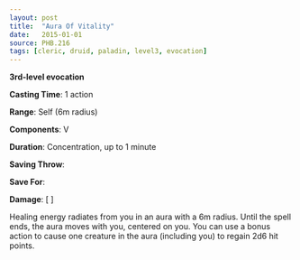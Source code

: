 ```yaml
---
layout: post
title:  "Aura Of Vitality"
date:   2015-01-01
source: PHB.216
tags: [cleric, druid, paladin, level3, evocation]
---
```


**3rd-level evocation**

**Casting Time**: 1 action

**Range**: Self (6m radius)

**Components**: V

**Duration**: Concentration, up to 1 minute

**Saving Throw**:

**Save For**:

**Damage**: [ ]

Healing energy radiates from you in an aura with a 6m radius. Until the spell ends, the aura moves with you, centered on you. You can use a bonus action to cause one creature in the aura (including you) to regain 2d6 hit points.
